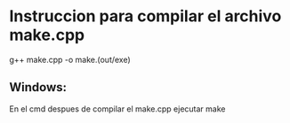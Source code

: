 # Instruccion para compilar el archivo make.cpp

g++ make.cpp -o make.(out/exe)

## Windows:

En el cmd despues de compilar el make.cpp ejecutar make
